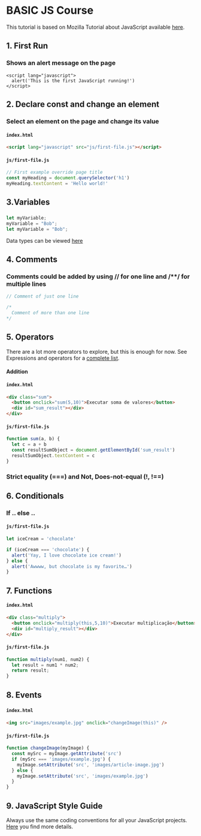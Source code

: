 # BASIC JS Course
This tutorial is based on Mozilla Tutorial about JavaScript available [here](https://developer.mozilla.org/pt-BR/docs/Learn/Getting_started_with_the_web/JavaScript_basics">).

## 1. First Run
### Shows an alert message on the page

```
<script lang="javascript">
  alert('This is the first JavaScript running!')
</script>
```

## 2. Declare const and change an element

### Select an element on the page and change its value

#### **`index.html`**
``` html
<script lang="javascript" src="js/first-file.js"></script>
```

#### **`js/first-file.js`**
``` js
// First example override page title
const myHeading = document.querySelector('h1')
myHeading.textContent = 'Hello world!'
```

## 3.Variables
### 
``` js
let myVariable;
myVariable = "Bob";
let myVariable = "Bob";
```
Data types can be viewed [here](https://developer.mozilla.org/pt-BR/docs/Web/JavaScript/Data_structures)

## 4. Comments
### Comments could be added by using // for one line and /**/ for multiple lines
``` js
// Comment of just one line

/*
  Comment of more than one line
*/
```

## 5. Operators

There are a lot more operators to explore, but this is enough for now. See Expressions and operators for a [complete list](https://developer.mozilla.org/en-US/docs/Web/JavaScript/Reference/Operators).

#### Addition 
#### **`index.html`**

``` html
<div class="sum">
  <button onclick="sum(5,10)">Executar soma de valores</button>
  <div id="sum_result"></div>
</div>
```
#### **`js/first-file.js`**
``` js
function sum(a, b) {
  let c = a + b
  const resultSumObject = document.getElementById('sum_result')
  resultSumObject.textContent = c
}
```

### Strict equality (=\==) and Not, Does-not-equal (!, !==)

## 6. Conditionals 

### If .. else ..


#### **`js/first-file.js`**
``` js
let iceCream = 'chocolate'

if (iceCream === 'chocolate') {
  alert('Yay, I love chocolate ice cream!')
} else {
  alert('Awwww, but chocolate is my favorite…')
}
```

## 7. Functions
#### **`index.html`**
``` html
<div class="multiply">
  <button onclick="multiply(this,5,10)">Executar multiplicação</button>
  <div id="multiply_result"></div>
</div>
```
#### **`js/first-file.js`**
``` js
function multiply(num1, num2) {
  let result = num1 * num2;
  return result;
}
```

## 8. Events
### 
#### **`index.html`**
``` html
<img src="images/example.jpg" onclick="changeImage(this)" />
```
#### **`js/first-file.js`**
``` js
function changeImage(myImage) {
  const mySrc = myImage.getAttribute('src')
  if (mySrc === 'images/example.jpg') {
    myImage.setAttribute('src', 'images/article-image.jpg')
  } else {
    myImage.setAttribute('src', 'images/example.jpg')
  }
}
```

## 9. JavaScript Style Guide

Always use the same coding conventions for all your JavaScript projects. [Here](w3schools.com/js/js_conventions.asp) you find more details.
